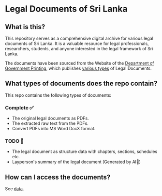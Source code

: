 # Legal Documents of Sri Lanka

## What is this?

This repository serves as a comprehensive digital archive for various legal documents of Sri Lanka. It is a valuable resource for legal professionals, researchers, students, and anyone interested in the legal framework of Sri Lanka.

The documents have been sourced from the Website of the [Department of Government Printing](http://documents.gov.lk), which publishes [various types]((README.pub_type.md)) of Legal Documents. 

## What types of documents does the repo contain?

This repo contains the following types of documents:

### Complete ✅
* The original legal documents as PDFs.
* The extracted raw text from the PDFs.
* Convert PDFs into MS Word DocX format. 

### TODO 🚧
* The legal document as structure data with chapters, sections, schedules etc. 
* Layperson's summary of the legal document (Generated by AI🤖) 

## How can I access the documents?

See [data](README.data.md).
